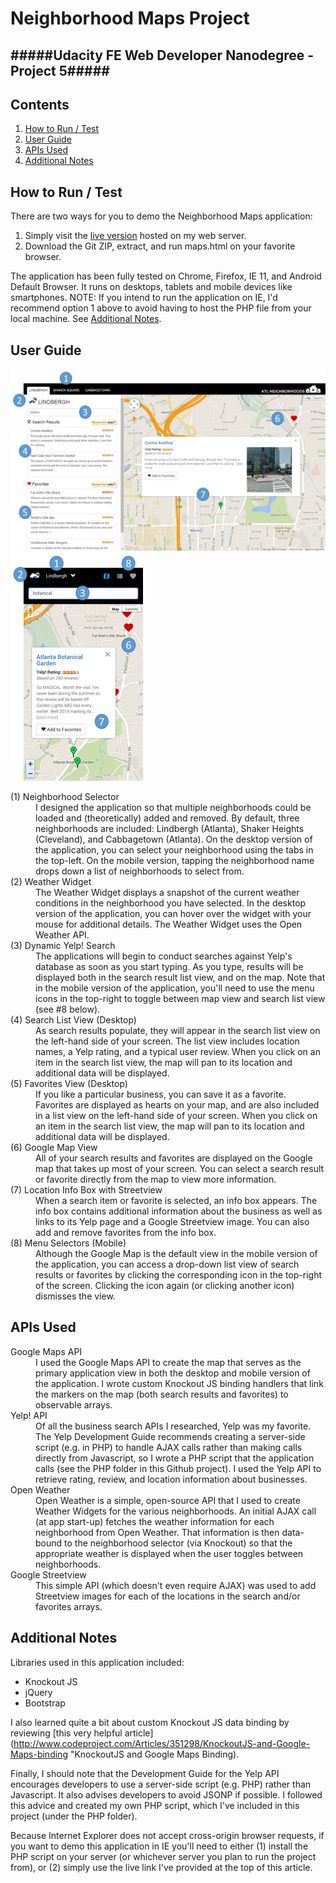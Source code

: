 Neighborhood Maps Project
==================
#####Udacity FE Web Developer Nanodegree - Project 5#####
---

Contents
--------

1. [How to Run / Test](#chapter-1)  
2. [User Guide](#chapter-2)  
3. [APIs Used](#chapter-3)    
4. [Additional Notes](#chapter-4)    

How to Run / Test <a id="chapter-1"></a>
-----------------
There are two ways for you to demo the Neighborhood Maps application:    

1. Simply visit the [live version](http://www.vincentmaling.com/np/maptest.html "Neighborhood Maps") hosted on my web server.  
2. Download the Git ZIP, extract, and run maps.html on your favorite browser. 

The application has been fully tested on Chrome, Firefox, IE 11, and Android Default Browser. It runs on desktops, tablets and mobile devices like smartphones.
NOTE: If you intend to run the application on IE, I'd recommend option 1 above to avoid having to host the PHP file from your local machine. See [Additional Notes](#chapter-4).

User Guide <a id="chapter-2"></a>
----------
![Desktop Screenshot](https://github.com/vincemaling/FE-Web-Dev-Nano-P5/blob/master/images/screenshot%20-%20desktop%20-%20small.png) 
![Mobile Screenshot](https://github.com/vincemaling/FE-Web-Dev-Nano-P5/blob/master/images/screenshot%20-%20mobile%20-%20small.png)  

<dl><dt>(1) Neighborhood Selector</dt>
<dd>I designed the application so that multiple neighborhoods could be loaded and (theoretically) added and removed. By default, three neighborhoods are included: Lindbergh (Atlanta), Shaker Heights (Cleveland), and Cabbagetown (Atlanta). On the desktop version of the application, you can select your neighborhood using the tabs in the top-left. On the mobile version, tapping the neighborhood name drops down a list of neighborhoods to select from.<dd>  

<dt>(2) Weather Widget</dt>
<dd>The Weather Widget displays a snapshot of the current weather conditions in the neighborhood you have selected. In the desktop version of the application, you can hover over the widget with your mouse for additional details. The Weather Widget uses the Open Weather API.</dd>  

<dt>(3) Dynamic Yelp! Search</dt>
<dd>The applications will begin to conduct searches against Yelp's database as soon as you start typing. As you type, results will be displayed both in the search result list view, and on the map. Note that in the mobile version of the application, you'll need to use the menu icons in the top-right to toggle between map view and search list view (see #8 below).</dd>

<dt>(4) Search List View (Desktop)</dt>
<dd>As search results populate, they will appear in the search list view on the left-hand side of your screen. The list view includes location names, a Yelp rating, and a typical user review. When you click on an item in the search list view, the map will pan to its location and additional data will be displayed.</dd>

<dt>(5) Favorites View (Desktop)</dt>
<dd>If you like a particular business, you can save it as a favorite. Favorites are displayed as hearts on your map, and are also included in a list view on the left-hand side of your screen. When you click on an item in the search list view, the map will pan to its location and additional data will be displayed.</dd>

<dt>(6) Google Map View</dt>
<dd>All of your search results and favorites are displayed on the Google map that takes up most of your screen. You can select a search result or favorite directly from the map to view more information.</dd>

<dt>(7) Location Info Box with Streetview</dt>
<dd>When a search item or favorite is selected, an info box appears. The info box contains additional information about the business as well as links to its Yelp page and a Google Streetview image. You can also add and remove favorites from the info box.</dd>  

<dt>(8) Menu Selectors (Mobile)</dt>
<dd>Although the Google Map is the default view in the mobile version of the application, you can access a drop-down list view of search results or favorites by clicking the corresponding icon in the top-right of the screen. Clicking the icon again (or clicking another icon) dismisses the view.</dd></dl>

APIs Used <a id="chapter-3"></a>
---------
<dl><dt>Google Maps API</dt>
<dd>I used the Google Maps API to create the map that serves as the primary application view in both the desktop and mobile version of the application. I wrote custom Knockout JS binding handlers that link the markers on the map (both search results and favorites) to observable arrays.</dd>  

<dt>Yelp! API</dt>
<dd>Of all the business search APIs I researched, Yelp was my favorite. The Yelp Development Guide recommends creating a server-side script (e.g. in PHP) to handle AJAX calls rather than making calls directly from Javascript, so I wrote a PHP script that the application calls (see the PHP folder in this Github project). I used the Yelp API to retrieve rating, review, and location information about businesses.</dd>

<dt>Open Weather</dt>
<dd>Open Weather is a simple, open-source API that I used to create Weather Widgets for the various neighborhoods. An initial AJAX call (at app start-up) fetches the weather information for each neighborhood from Open Weather. That information is then data-bound to the neighborhood selector (via Knockout) so that the appropriate weather is displayed when the user toggles between neighborhoods.</dd>

<dt>Google Streetview</dt>
<dd>This simple API (which doesn't even require AJAX) was used to add Streetview images for each of the locations in the search and/or favorites arrays.</dd></dl>

Additional Notes <a id="chapter-4"></a>
----------------
Libraries used in this application included:  
- Knockout JS
- jQuery
- Bootstrap

I also learned quite a bit about custom Knockout JS data binding by reviewing [this very helpful article] (http://www.codeproject.com/Articles/351298/KnockoutJS-and-Google-Maps-binding "KnockoutJS and Google Maps Binding).  

Finally, I should note that the Development Guide for the Yelp API encourages developers to use a server-side script (e.g. PHP) rather than Javascript. It also advises developers to avoid JSONP if possible. I followed this advice and created my own PHP script, which I've included in this project (under the PHP folder).  

Because Internet Explorer does not accept cross-origin browser requests, if you want to demo this application in IE you'll need to either (1) install the PHP script on your server (or whichever server you plan to run the project from), or (2) simply use the live link I've provided at the top of this article.


